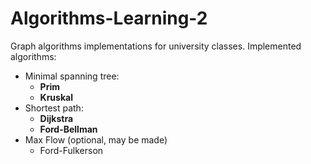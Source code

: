 # Algorithms-Learning-2

Graph algorithms implementations for university classes. Implemented algorithms:

- Minimal spanning tree:
  - **Prim**
  - **Kruskal**
- Shortest path:
  - **Dijkstra**
  - **Ford-Bellman**
- Max Flow (optional, may be made)
  - Ford-Fulkerson
